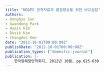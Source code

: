```yaml
---
title: "NDGPS 관측자료의 품질향상을 위한 비교실험"
authors:
- Donghyo Son
- Gwandong Park
- Hyein Kim
- Dusik Kim
- Changdon Kee
date: "2012-10-01T00:00:00Z"
publishDate: "2012-10-01T00:00:00Z"
publication_types: ["domestic-journal"]
publication: |-
    한국항해항만학회지, 2012년 10월, pp.625-630
---
```

